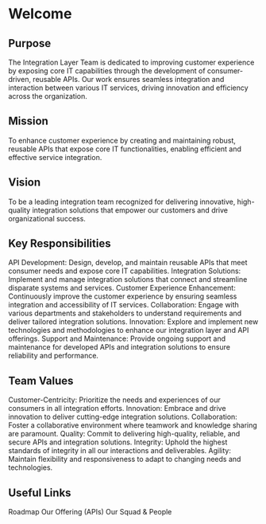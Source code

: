 # Welcome

## Purpose
The Integration Layer Team is dedicated to improving customer experience by exposing core IT capabilities through the development of consumer-driven, reusable APIs. Our work ensures seamless integration and interaction between various IT services, driving innovation and efficiency across the organization.

## Mission
To enhance customer experience by creating and maintaining robust, reusable APIs that expose core IT functionalities, enabling efficient and effective service integration.

## Vision
To be a leading integration team recognized for delivering innovative, high-quality integration solutions that empower our customers and drive organizational success.

## Key Responsibilities
API Development: Design, develop, and maintain reusable APIs that meet consumer needs and expose core IT capabilities.
Integration Solutions: Implement and manage integration solutions that connect and streamline disparate systems and services.
Customer Experience Enhancement: Continuously improve the customer experience by ensuring seamless integration and accessibility of IT services.
Collaboration: Engage with various departments and stakeholders to understand requirements and deliver tailored integration solutions.
Innovation: Explore and implement new technologies and methodologies to enhance our integration layer and API offerings.
Support and Maintenance: Provide ongoing support and maintenance for developed APIs and integration solutions to ensure reliability and performance.

## Team Values
Customer-Centricity: Prioritize the needs and experiences of our consumers in all integration efforts.
Innovation: Embrace and drive innovation to deliver cutting-edge integration solutions.
Collaboration: Foster a collaborative environment where teamwork and knowledge sharing are paramount.
Quality: Commit to delivering high-quality, reliable, and secure APIs and integration solutions.
Integrity: Uphold the highest standards of integrity in all our interactions and deliverables.
Agility: Maintain flexibility and responsiveness to adapt to changing needs and technologies.

## Useful Links
Roadmap
Our Offering (APIs)
Our Squad & People